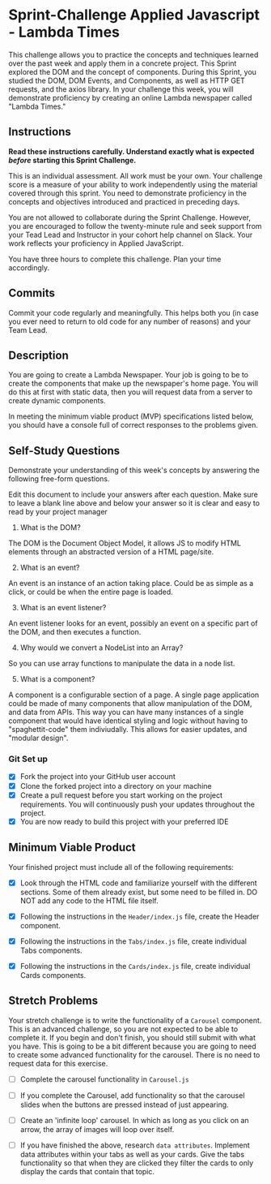 # Sprint-Challenge Applied Javascript - Lambda Times

This challenge allows you to practice the concepts and techniques learned over the past week and apply them in a concrete project. This Sprint explored the DOM and the concept of components. During this Sprint, you studied the DOM, DOM Events, and Components, as well as HTTP GET requests, and the axios library. In your challenge this week, you will demonstrate proficiency by creating an online Lambda newspaper called "Lambda Times."

## Instructions

**Read these instructions carefully. Understand exactly what is expected _before_ starting this Sprint Challenge.**

This is an individual assessment. All work must be your own. Your challenge score is a measure of your ability to work independently using the material covered through this sprint. You need to demonstrate proficiency in the concepts and objectives introduced and practiced in preceding days.

You are not allowed to collaborate during the Sprint Challenge. However, you are encouraged to follow the twenty-minute rule and seek support from your Tead Lead and Instructor in your cohort help channel on Slack. Your work reflects your proficiency in Applied JavaScript.

You have three hours to complete this challenge. Plan your time accordingly.

## Commits

Commit your code regularly and meaningfully. This helps both you (in case you ever need to return to old code for any number of reasons) and your Team Lead.

## Description

You are going to create a Lambda Newspaper. Your job is going to be to create the components that make up the newspaper's home page. You will do this at first with static data, then you will request data from a server to create dynamic components.

In meeting the minimum viable product (MVP) specifications listed below, you should have a console full of correct responses to the problems given.

## Self-Study Questions

Demonstrate your understanding of this week's concepts by answering the following free-form questions.

Edit this document to include your answers after each question. Make sure to leave a blank line above and below your answer so it is clear and easy to read by your project manager

1. What is the DOM?

The DOM is the Document Object Model, it allows JS to modify HTML elements through an abstracted version of a HTML page/site.

2. What is an event?

An event is an instance of an action taking place. Could be as simple as a click, or could be when the entire page is loaded.

3. What is an event listener?

An event listener looks for an event, possibly an event on a specific part of the DOM, and then executes a function.

4. Why would we convert a NodeList into an Array?

So you can use array functions to manipulate the data in a node list.

5. What is a component?

A component is a configurable section of a page. A single page application could be made of many
components that allow manipulation of the DOM, and data from APIs. This way you can have many instances
of a single component that would have identical styling and logic without having to "spaghettit-code"
them indiviudally. This allows for easier updates, and "modular design".

### Git Set up

- [x] Fork the project into your GitHub user account
- [x] Clone the forked project into a directory on your machine
- [x] Create a pull request before you start working on the project requirements. You will continuously push your updates throughout the project.
- [x] You are now ready to build this project with your preferred IDE

## Minimum Viable Product

Your finished project must include all of the following requirements:

- [x] Look through the HTML code and familiarize yourself with the different sections. Some of them already exist, but some need to be filled in. DO NOT add any code to the HTML file itself.

- [x] Following the instructions in the `Header/index.js` file, create the Header component.

- [x] Following the instructions in the `Tabs/index.js` file, create individual Tabs components.

- [x] Following the instructions in the `Cards/index.js` file, create individual Cards components.

## Stretch Problems

Your stretch challenge is to write the functionality of a `Carousel` component. This is an advanced challenge, so you are not expected to be able to complete it. If you begin and don't finish, you should still submit with what you have. This is going to be a bit different because you are going to need to create some advanced functionality for the carousel. There is no need to request data for this exercise.

- [ ] Complete the carousel functionality in `Carousel.js`

- [ ] If you complete the Carousel, add functionality so that the carousel slides when the buttons are pressed instead of just appearing.

- [ ] Create an 'infinite loop' carousel. In which as long as you click on an arrow, the array of images will loop over itself.

- [ ] If you have finished the above, research `data attributes`. Implement data attributes within your tabs as well as your cards. Give the tabs functionality so that when they are clicked they filter the cards to only display the cards that contain that topic.
